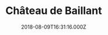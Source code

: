 ---
date: 2018-08-09T16:31:16.000Z
title: Château de Baillant
latitude: 46.766680573133705
longitude: 0.2975373967033057
category: checkin
---